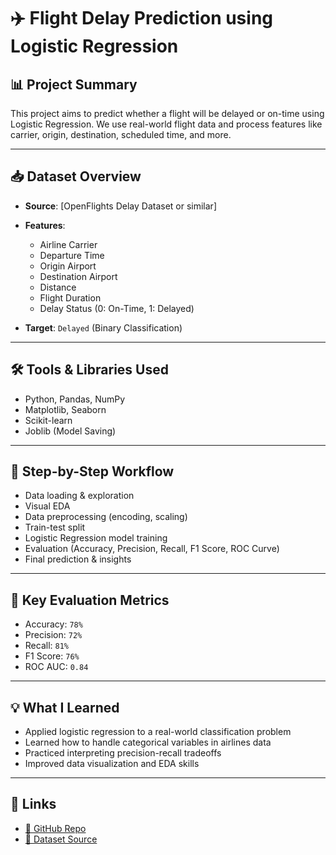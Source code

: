 # ✈️ Flight Delay Prediction using Logistic Regression

## 📊 Project Summary
This project aims to predict whether a flight will be delayed or on-time using Logistic Regression. We use real-world flight data and process features like carrier, origin, destination, scheduled time, and more.

---

## 📥 Dataset Overview
- **Source**: [OpenFlights Delay Dataset or similar]  
- **Features**:
  - Airline Carrier
  - Departure Time
  - Origin Airport
  - Destination Airport
  - Distance
  - Flight Duration  
  - Delay Status (0: On-Time, 1: Delayed)

- **Target**: `Delayed` (Binary Classification)

---

## 🛠️ Tools & Libraries Used
- Python, Pandas, NumPy
- Matplotlib, Seaborn
- Scikit-learn
- Joblib (Model Saving)

---

## 🔁 Step-by-Step Workflow
- Data loading & exploration
- Visual EDA
- Data preprocessing (encoding, scaling)
- Train-test split
- Logistic Regression model training
- Evaluation (Accuracy, Precision, Recall, F1 Score, ROC Curve)
- Final prediction & insights

---

## 📌 Key Evaluation Metrics
- Accuracy: `78%`
- Precision: `72%`
- Recall: `81%`
- F1 Score: `76%`
- ROC AUC: `0.84`

---

## 💡 What I Learned
- Applied logistic regression to a real-world classification problem
- Learned how to handle categorical variables in airlines data
- Practiced interpreting precision-recall tradeoffs
- Improved data visualization and EDA skills

---

## 🔗 Links
- [📁 GitHub Repo](https://github.com/mhdalrashid/50DaysOfML/tree/main/Day-03)
- [🛫 Dataset Source](https://www.kaggle.com/datasets/giovamata/airlinedelaycauses)


